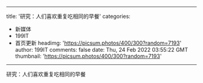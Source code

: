 
---
title: '研究：人们喜欢重复吃相同的早餐'
categories: 
 - 新媒体
 - 199IT
 - 首页更新
headimg: 'https://picsum.photos/400/300?random=7193'
author: 199IT
comments: false
date: Thu, 24 Feb 2022 03:55:22 GMT
thumbnail: 'https://picsum.photos/400/300?random=7193'
---

<div>   
研究：人们喜欢重复吃相同的早餐  
</div>
            